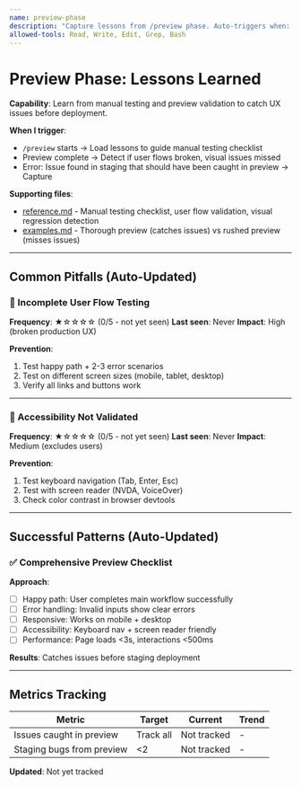 ```yaml
---
name: preview-phase
description: "Capture lessons from /preview phase. Auto-triggers when: starting /preview, validating UI/UX, testing user flows. Updates when: broken user flows, accessibility issues, visual regressions."
allowed-tools: Read, Write, Edit, Grep, Bash
---
```


# Preview Phase: Lessons Learned

**Capability**: Learn from manual testing and preview validation to catch UX issues before deployment.

**When I trigger**:
- `/preview` starts → Load lessons to guide manual testing checklist
- Preview complete → Detect if user flows broken, visual issues missed
- Error: Issue found in staging that should have been caught in preview → Capture

**Supporting files**:
- [reference.md](reference.md) - Manual testing checklist, user flow validation, visual regression detection
- [examples.md](examples.md) - Thorough preview (catches issues) vs rushed preview (misses issues)

---

## Common Pitfalls (Auto-Updated)

### 🚫 Incomplete User Flow Testing

**Frequency**: ★☆☆☆☆ (0/5 - not yet seen)
**Last seen**: Never
**Impact**: High (broken production UX)

**Prevention**:
1. Test happy path + 2-3 error scenarios
2. Test on different screen sizes (mobile, tablet, desktop)
3. Verify all links and buttons work

---

### 🚫 Accessibility Not Validated

**Frequency**: ★☆☆☆☆ (0/5 - not yet seen)
**Last seen**: Never
**Impact**: Medium (excludes users)

**Prevention**:
1. Test keyboard navigation (Tab, Enter, Esc)
2. Test with screen reader (NVDA, VoiceOver)
3. Check color contrast in browser devtools

---

## Successful Patterns (Auto-Updated)

### ✅ Comprehensive Preview Checklist

**Approach**:
- [ ] Happy path: User completes main workflow successfully
- [ ] Error handling: Invalid inputs show clear errors
- [ ] Responsive: Works on mobile + desktop
- [ ] Accessibility: Keyboard nav + screen reader friendly
- [ ] Performance: Page loads <3s, interactions <500ms

**Results**: Catches issues before staging deployment

---

## Metrics Tracking

| Metric | Target | Current | Trend |
|--------|--------|---------|-------|
| Issues caught in preview | Track all | Not tracked | - |
| Staging bugs from preview | <2 | Not tracked | - |

**Updated**: Not yet tracked
